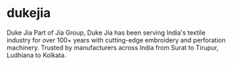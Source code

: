 # dukejia
Duke Jia Part of Jia Group, Duke Jia has been serving India's textile industry for over 100+ years with cutting-edge embroidery and perforation machinery. Trusted by manufacturers across India from Surat to Tirupur, Ludhiana to Kolkata.
